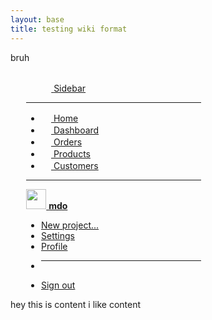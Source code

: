 ```yaml
---
layout: base
title: testing wiki format
---
```

<head>
<style>
.row{width: 100%;}
#sidebar{margin-left: 5%;}
</style>
</head>

bruh 
<div class="d-flex flex-column flex-shrink-0 p-3 text-white bg-dark" style="width: 280px;" id="sidebar">
    <a href="/" class="d-flex align-items-center mb-3 mb-md-0 me-md-auto text-white text-decoration-none">
      <svg class="bi me-2" width="40" height="32"><use xlink:href="#bootstrap"/></svg>
      <span class="fs-4">Sidebar</span>
    </a>
    <hr>
    <ul class="nav nav-pills flex-column mb-auto">
      <li class="nav-item">
        <a href="#" class="nav-link active" aria-current="page">
          <svg class="bi me-2" width="16" height="16"><use xlink:href="#home"/></svg>
          Home
        </a>
      </li>
      <li>
        <a href="#" class="nav-link text-white">
          <svg class="bi me-2" width="16" height="16"><use xlink:href="#speedometer2"/></svg>
          Dashboard
        </a>
      </li>
      <li>
        <a href="#" class="nav-link text-white">
          <svg class="bi me-2" width="16" height="16"><use xlink:href="#table"/></svg>
          Orders
        </a>
      </li>
      <li>
        <a href="#" class="nav-link text-white">
          <svg class="bi me-2" width="16" height="16"><use xlink:href="#grid"/></svg>
          Products
        </a>
      </li>
      <li>
        <a href="#" class="nav-link text-white">
          <svg class="bi me-2" width="16" height="16"><use xlink:href="#people-circle"/></svg>
          Customers
        </a>
      </li>
    </ul>
    <hr>
    <div class="dropdown">
      <a href="#" class="d-flex align-items-center text-white text-decoration-none dropdown-toggle" id="dropdownUser1" data-bs-toggle="dropdown" aria-expanded="false">
        <img src="https://github.com/mdo.png" alt="" width="32" height="32" class="rounded-circle me-2">
        <strong>mdo</strong>
      </a>
      <ul class="dropdown-menu dropdown-menu-dark text-small shadow" aria-labelledby="dropdownUser1">
        <li><a class="dropdown-item" href="#">New project...</a></li>
        <li><a class="dropdown-item" href="#">Settings</a></li>
        <li><a class="dropdown-item" href="#">Profile</a></li>
        <li><hr class="dropdown-divider"></li>
        <li><a class="dropdown-item" href="#">Sign out</a></li>
      </ul>
    </div>
  </div>
  
  
  hey this is content
  i like content
